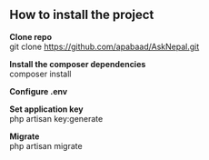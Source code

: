 <h2>How to install the project</h2>

<b>Clone repo</b><br>
git clone https://github.com/apabaad/AskNepal.git

<b>Install the composer dependencies</b><br>
composer install

<b>Configure .env</b><br>

<b>Set application key</b><br>
php artisan key:generate

<b>Migrate</b><br>
php artisan migrate


